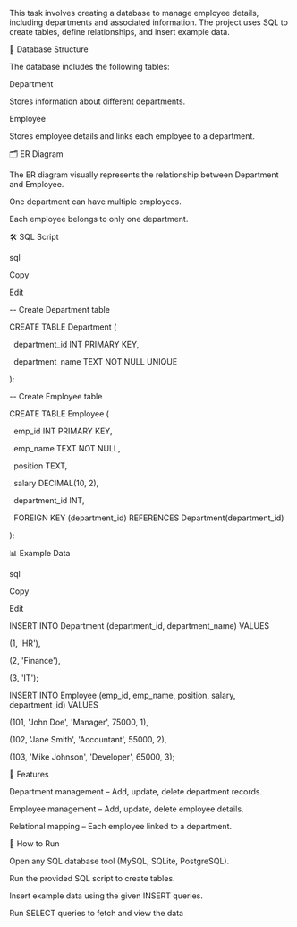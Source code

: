 This task involves creating a database to manage employee details, including departments and associated information. The project uses SQL to create tables, define relationships, and insert example data.



📂 Database Structure

The database includes the following tables:



Department



Stores information about different departments.



Employee



Stores employee details and links each employee to a department.



🗂 ER Diagram

The ER diagram visually represents the relationship between Department and Employee.



One department can have multiple employees.



Each employee belongs to only one department.



🛠 SQL Script

sql

Copy

Edit

-- Create Department table

CREATE TABLE Department (

&nbsp;   department\_id INT PRIMARY KEY,

&nbsp;   department\_name TEXT NOT NULL UNIQUE

);



-- Create Employee table

CREATE TABLE Employee (

&nbsp;   emp\_id INT PRIMARY KEY,

&nbsp;   emp\_name TEXT NOT NULL,

&nbsp;   position TEXT,

&nbsp;   salary DECIMAL(10, 2),

&nbsp;   department\_id INT,

&nbsp;   FOREIGN KEY (department\_id) REFERENCES Department(department\_id)

);

📊 Example Data

sql

Copy

Edit

INSERT INTO Department (department\_id, department\_name) VALUES

(1, 'HR'),

(2, 'Finance'),

(3, 'IT');



INSERT INTO Employee (emp\_id, emp\_name, position, salary, department\_id) VALUES

(101, 'John Doe', 'Manager', 75000, 1),

(102, 'Jane Smith', 'Accountant', 55000, 2),

(103, 'Mike Johnson', 'Developer', 65000, 3);

📌 Features

Department management – Add, update, delete department records.



Employee management – Add, update, delete employee details.



Relational mapping – Each employee linked to a department.



🚀 How to Run

Open any SQL database tool (MySQL, SQLite, PostgreSQL).



Run the provided SQL script to create tables.



Insert example data using the given INSERT queries.



Run SELECT queries to fetch and view the data

